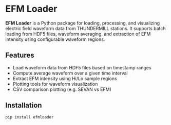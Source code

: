 # EFM Loader

**EFM Loader** is a Python package for loading, processing, and visualizing electric field waveform data from THUNDERMILL stations. It supports batch loading from HDF5 files, waveform averaging, and extraction of EFM intensity using configurable waveform regions.

## Features

- Load waveform data from HDF5 files based on timestamp ranges
- Compute average waveform over a given time interval
- Extract EFM intensity using Hi/Lo sample regions
- Plotting tools for waveform visualization
- CSV comparison plotting (e.g. SEVAN vs EFM)

## Installation

```bash
pip install efmloader
